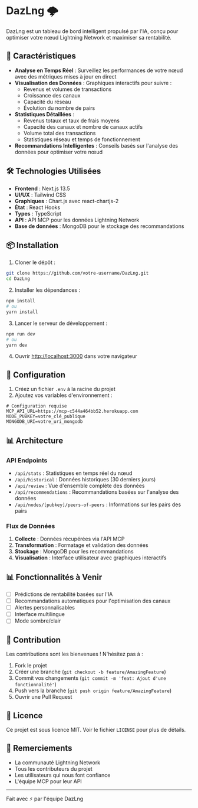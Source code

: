 # DazLng 🌩️

DazLng est un tableau de bord intelligent propulsé par l'IA, conçu pour optimiser votre nœud Lightning Network et maximiser sa rentabilité.

## 🚀 Caractéristiques

- **Analyse en Temps Réel** : Surveillez les performances de votre nœud avec des métriques mises à jour en direct
- **Visualisation des Données** : Graphiques interactifs pour suivre :
  - Revenus et volumes de transactions
  - Croissance des canaux
  - Capacité du réseau
  - Évolution du nombre de pairs
- **Statistiques Détaillées** :
  - Revenus totaux et taux de frais moyens
  - Capacité des canaux et nombre de canaux actifs
  - Volume total des transactions
  - Statistiques réseau et temps de fonctionnement
- **Recommandations Intelligentes** : Conseils basés sur l'analyse des données pour optimiser votre nœud

## 🛠️ Technologies Utilisées

- **Frontend** : Next.js 13.5
- **UI/UX** : Tailwind CSS
- **Graphiques** : Chart.js avec react-chartjs-2
- **État** : React Hooks
- **Types** : TypeScript
- **API** : API MCP pour les données Lightning Network
- **Base de données** : MongoDB pour le stockage des recommandations

## 📦 Installation

1. Cloner le dépôt :
```bash
git clone https://github.com/votre-username/DazLng.git
cd DazLng
```

2. Installer les dépendances :
```bash
npm install
# ou
yarn install
```

3. Lancer le serveur de développement :
```bash
npm run dev
# ou
yarn dev
```

4. Ouvrir [http://localhost:3000](http://localhost:3000) dans votre navigateur

## 🔧 Configuration

1. Créez un fichier `.env` à la racine du projet
2. Ajoutez vos variables d'environnement :
```env
# Configuration requise
MCP_API_URL=https://mcp-c544a464bb52.herokuapp.com
NODE_PUBKEY=votre_clé_publique
MONGODB_URI=votre_uri_mongodb
```

## 📊 Architecture

### API Endpoints

- `/api/stats` : Statistiques en temps réel du nœud
- `/api/historical` : Données historiques (30 derniers jours)
- `/api/review` : Vue d'ensemble complète des données
- `/api/recommendations` : Recommandations basées sur l'analyse des données
- `/api/nodes/[pubkey]/peers-of-peers` : Informations sur les pairs des pairs

### Flux de Données

1. **Collecte** : Données récupérées via l'API MCP
2. **Transformation** : Formatage et validation des données
3. **Stockage** : MongoDB pour les recommandations
4. **Visualisation** : Interface utilisateur avec graphiques interactifs

## 📊 Fonctionnalités à Venir

- [ ] Prédictions de rentabilité basées sur l'IA
- [ ] Recommandations automatiques pour l'optimisation des canaux
- [ ] Alertes personnalisables
- [ ] Interface multilingue
- [ ] Mode sombre/clair

## 🤝 Contribution

Les contributions sont les bienvenues ! N'hésitez pas à :

1. Fork le projet
2. Créer une branche (`git checkout -b feature/AmazingFeature`)
3. Commit vos changements (`git commit -m 'feat: Ajout d'une fonctionnalité'`)
4. Push vers la branche (`git push origin feature/AmazingFeature`)
5. Ouvrir une Pull Request

## 📝 Licence

Ce projet est sous licence MIT. Voir le fichier `LICENSE` pour plus de détails.

## 🙏 Remerciements

- La communauté Lightning Network
- Tous les contributeurs du projet
- Les utilisateurs qui nous font confiance
- L'équipe MCP pour leur API

---

Fait avec ⚡️ par l'équipe DazLng 